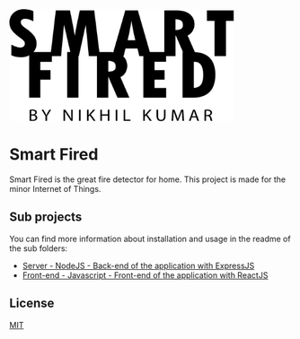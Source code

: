 <img src="./client/src/img/logo.svg" alt="" data-canonical-src="https://gyazo.com/eb5c5741b6a9a16c692170a41a49c858.png" width="400" height="200" />

# Smart Fired

Smart Fired is the great fire detector for home. This project is made for the minor Internet of Things. 


## Sub projects 
You can find more information about installation and usage in the readme of the sub folders:
 
 * [Server - NodeJS - Back-end of the application with ExpressJS](./server)
 * [Front-end - Javascript - Front-end of the application with ReactJS](./client)


## License
[MIT](https://choosealicense.com/licenses/mit/)
